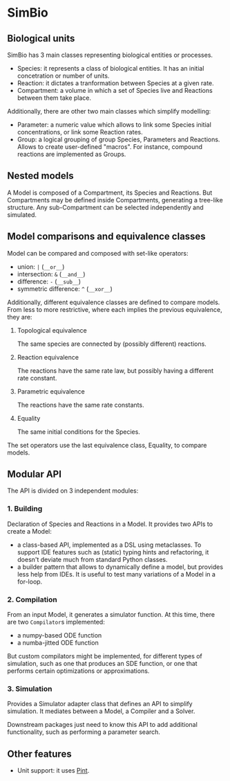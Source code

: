 # SimBio

## Biological units

SimBio has 3 main classes representing biological entities or processes.

- Species: it represents a class of biological entities. It has an initial concetration or number of units.
- Reaction: it dictates a tranformation between Species at a given rate.
- Compartment: a volume in which a set of Species live and Reactions between them take place.

Additionally, there are other two main classes which simplify modelling:

- Parameter: a numeric value which allows to link some Species initial concentrations, or link some Reaction rates.
- Group: a logical grouping of group Species, Parameters and Reactions. Allows to create user-defined "macros". For instance, compound reactions are implemented as Groups.

## Nested models

A Model is composed of a Compartment, its Species and Reactions. But Compartments may be defined inside Compartments, generating a tree-like structure. Any sub-Compartment can be selected independently and simulated.

## Model comparisons and equivalence classes

Model can be compared and composed with set-like operators:

- union: `|` (`__or__`)
- intersection: `&` (`__and__`)
- difference: `-` (`__sub__`)
- symmetric difference: `^` (`__xor__`)

Additionally, different equivalence classes are defined to compare models. From less to more restrictive, where each implies the previous equivalence, they are:

1. Topological equivalence

   The same species are connected by (possibly different) reactions.

1. Reaction equivalence

   The reactions have the same rate law, but possibly having a different rate constant.

1. Parametric equivalence

   The reactions have the same rate constants.

1. Equality

   The same initial conditions for the Species.

The set operators use the last equivalence class, Equality, to compare models.

## Modular API

The API is divided on 3 independent modules:

### 1. Building

Declaration of Species and Reactions in a Model. It provides two APIs to create a Model:

- a class-based API, implemented as a DSL using metaclasses. To support IDE features such as (static) typing hints and refactoring, it doesn't deviate much from standard Python classes.
- a builder pattern that allows to dynamically define a model, but provides less help from IDEs. It is useful to test many variations of a Model in a for-loop.

### 2. Compilation

From an input Model, it generates a simulator function. At this time, there are two `Compilator`s implemented:

- a numpy-based ODE function
- a numba-jitted ODE function

But custom compilators might be implemented, for different types of simulation, such as one that produces an SDE function, or one that performs certain optimizations or approximations.

### 3. Simulation

Provides a Simulator adapter class that defines an API to simplify simulation. It mediates between a Model, a Compiler and a Solver.

Downstream packages just need to know this API to add additional functionality, such as performing a parameter search.

## Other features

- Unit support: it uses [Pint](https://github.com/hgrecco/pint).
